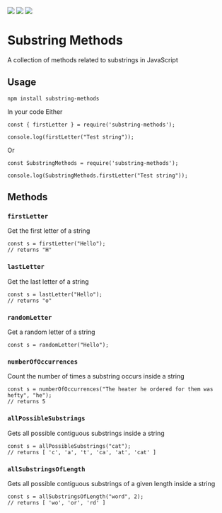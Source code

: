 
![](https://img.shields.io/github/issues/softwarecradle/substring-methods)
![](https://img.shields.io/github/forks/softwarecradle/substring-methods)
![](https://img.shields.io/github/stars/softwarecradle/substring-methods)

# Substring Methods
A collection of methods related to substrings in JavaScript

## Usage

```
npm install substring-methods
```

In your code
Either
```
const { firstLetter } = require('substring-methods');

console.log(firstLetter("Test string"));
```
Or
```
const SubstringMethods = require('substring-methods');

console.log(SubstringMethods.firstLetter("Test string"));
```

## Methods

### `firstLetter`
Get the first letter of a string
```
const s = firstLetter("Hello"); 
// returns "H"
```

### `lastLetter`
Get the last letter of a string
```
const s = lastLetter("Hello"); 
// returns "o"
```

### `randomLetter`
Get a random letter of a string
```
const s = randomLetter("Hello"); 
```

### `numberOfOccurrences`
Count the number of times a substring occurs inside a string
```
const s = numberOfOccurrences("The heater he ordered for them was hefty", "he");
// returns 5
```

### `allPossibleSubstrings`
Gets all possible contiguous substrings inside a string
```
const s = allPossibleSubstrings("cat");
// returns [ 'c', 'a', 't', 'ca', 'at', 'cat' ]
```

### `allSubstringsOfLength`
Gets all possible contiguous substrings of a given length inside a string
```
const s = allSubstringsOfLength("word", 2);
// returns [ 'wo', 'or', 'rd' ]
```

